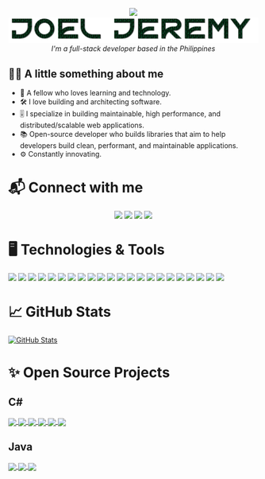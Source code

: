 <p align="center">
  <img src="https://media.giphy.com/media/gDipFXZvaUTbn3HfuC/giphy.gif" width=200px />
  <img src="https://github.com/joel-jeremy/joel-jeremy/blob/main/name.gif" />
  <i>I'm a full-stack developer based in the Philippines</i>
</p>

## 👨‍💻 A little something about me
- 🌱 A fellow who loves learning and technology.
- 🛠️ I love building and architecting software.
- 🎚️ I specialize in building maintainable, high performance, and distributed/scalable web applications.
- 📚 Open-source developer who builds libraries that aim to help developers build clean, performant, and maintainable applications.
- ⚙️ Constantly innovating.

# 📬 Connect with me
<p align="center">
  <a href="https://github.com/joeljeremy7"><img src="https://img.shields.io/badge/-joeljeremy7-333?style=for-the-badge&logo=github&logoColor=white"/></a>
  <a href="https://ph.linkedin.com/in/joeljeremy"><img src="https://img.shields.io/badge/-Joel%20Jeremy-0077B5?style=for-the-badge&logo=Linkedin&logoColor=white"/></a>
  <a href="mailto:joeljeremy.marquez@gmail.com"><img src="https://img.shields.io/badge/-joeljeremy.marquez@gmail.com-D14836?style=for-the-badge&logo=Gmail&logoColor=white"/></a>
  <a href="https://facebook.com/iamjoeljeremy"><img src="https://img.shields.io/badge/-Joel%20Jeremy-4267B2?style=for-the-badge&logo=facebook&logoColor=white"/></a>
</p>

# 🖥️ Technologies & Tools
![](https://img.shields.io/badge/Code-Java-informational?style=flat&logo=java&logoColor=white&color=7141D9)
![](https://img.shields.io/badge/Code-C%23%20%28.NET%20Core%2FFramework%29-informational?style=flat&logo=dotnet&logoColor=white&color=7141D9)
![](https://img.shields.io/badge/Code-JavaScript%2FTypeScript-informational?style=flat&logo=javascript&logoColor=white&color=7141D9)
![](https://img.shields.io/badge/Code-React-informational?style=flat&logo=react&logoColor=white&color=7141D9)
![](https://img.shields.io/badge/Tools-VS%20Code-informational?style=flat&logo=visualstudiocode&logoColor=white&color=FFD804)
![](https://img.shields.io/badge/Tools-Docker-informational?style=flat&logo=docker&logoColor=white&color=FFD804)
![](https://img.shields.io/badge/Tools-Kubernetes-informational?style=flat&logo=kubernetes&logoColor=white&color=FFD804)
![](https://img.shields.io/badge/Tools-Gradle-informational?style=flat&logo=gradle&logoColor=white&color=FFD804)
![](https://img.shields.io/badge/Tools-Maven-informational?style=flat&logo=apachemaven&logoColor=white&color=FFD804)
![](https://img.shields.io/badge/Tools-Nuget-informational?style=flat&logo=nuget&logoColor=white&color=FFD804)
![](https://img.shields.io/badge/Tools-GitLab%20CI%2FCD-informational?style=flat&logo=gitlab&logoColor=white&color=FFD804)
![](https://img.shields.io/badge/Tools-AppVeyor-informational?style=flat&logo=appveyor&logoColor=white&color=FFD804)
![](https://img.shields.io/badge/Tools-Jenkins-informational?style=flat&logo=jenkins&logoColor=white&color=FFD804)
![](https://img.shields.io/badge/Cloud-OpenShift-informational?style=flat&logo=red-hat-open-shift&logoColor=white&color=0099DD)
![](https://img.shields.io/badge/Cloud-AWS-informational?style=flat&logo=amazonaws&logoColor=white&color=0099DD)
![](https://img.shields.io/badge/Cloud-IBM%20Cloud-informational?style=flat&logo=ibmcloud&logoColor=white&color=0099DD)
![](https://img.shields.io/badge/Database-PostgreSQL-informational?style=flat&logo=postgresql&logoColor=white&color=2BBC8A)
![](https://img.shields.io/badge/Database-MySQL-informational?style=flat&logo=mysql&logoColor=white&color=2BBC8A)
![](https://img.shields.io/badge/Database-SQL%20Server-informational?style=flat&logo=microsoftsqlserver&logoColor=white&color=2BBC8A)
![](https://img.shields.io/badge/Database-Oracle-informational?style=flat&logo=oracle&logoColor=white&color=2BBC8A)
![](https://img.shields.io/badge/Scripting-Bash-informational?style=flat&logo=gnu-bash&logoColor=white&color=EE043A)
![](https://img.shields.io/badge/Scripting-PowerShell-informational?style=flat&logo=powershell&logoColor=white&color=EE043A)

# 📈 GitHub Stats

<a href="https://github.com/joeljeremy7/joeljeremy7">
  <img align="center" src="https://github-readme-stats.vercel.app/api?username=joeljeremy7&show_icons=true&line_height=27&count_private=true&title_color=ffffff&text_color=c9cacc&icon_color=2bbc8a&bg_color=1d1f21" alt="GitHub Stats" />
</a> 

# ✨ Open Source Projects

## C#

<a href="https://github.com/XerProjects/Xer.Cqrs">
  <img align="center" src="https://github-readme-stats.vercel.app/api/pin/?username=XerProjects&repo=Xer.Cqrs&title_color=ffffff&text_color=c9cacc&icon_color=2bbc8a&bg_color=1d1f21" />
</a> 
<a href="https://github.com/XerProjects/Xer.DomainDriven">
  <img align="center" src="https://github-readme-stats.vercel.app/api/pin/?username=XerProjects&repo=Xer.DomainDriven&title_color=ffffff&text_color=c9cacc&icon_color=2bbc8a&bg_color=1d1f21" />
</a> 
<a href="https://github.com/XerProjects/Xer.Cqrs.CommandStack">
  <img align="center" src="https://github-readme-stats.vercel.app/api/pin/?username=XerProjects&repo=Xer.Cqrs.CommandStack&title_color=ffffff&text_color=c9cacc&icon_color=2bbc8a&bg_color=1d1f21" />
</a> 
<a href="https://github.com/XerProjects/Xer.Cqrs.EventStack">
  <img align="center" src="https://github-readme-stats.vercel.app/api/pin/?username=XerProjects&repo=Xer.Cqrs.EventStack&title_color=ffffff&text_color=c9cacc&icon_color=2bbc8a&bg_color=1d1f21" />
</a> 
<a href="https://github.com/XerProjects/Xer.Cqrs.QueryStack">
  <img align="center" src="https://github-readme-stats.vercel.app/api/pin/?username=XerProjects&repo=Xer.Cqrs.QueryStack&title_color=ffffff&text_color=c9cacc&icon_color=2bbc8a&bg_color=1d1f21" />
</a> 
<a href="https://github.com/XerProjects/Xer.EventSourcing">
  <img align="center" src="https://github-readme-stats.vercel.app/api/pin/?username=XerProjects&repo=Xer.EventSourcing&title_color=ffffff&text_color=c9cacc&icon_color=2bbc8a&bg_color=1d1f21" />
</a> 

## Java

<a href="https://github.com/joeljeremy7/externalized-properties">
  <img align="center" src="https://github-readme-stats.vercel.app/api/pin/?username=joeljeremy7&repo=externalized-properties&title_color=ffffff&text_color=c9cacc&icon_color=2bbc8a&bg_color=1d1f21" />
</a> 
<a href="https://github.com/XerProjects/xerj.commandstack">
  <img align="center" src="https://github-readme-stats.vercel.app/api/pin/?username=XerProjects&repo=xerj.commandstack&title_color=ffffff&text_color=c9cacc&icon_color=2bbc8a&bg_color=1d1f21" />
</a> 
<a href="https://github.com/XerProjects/xerj.eventstack">
  <img align="center" src="https://github-readme-stats.vercel.app/api/pin/?username=XerProjects&repo=xerj.eventstack&title_color=ffffff&text_color=c9cacc&icon_color=2bbc8a&bg_color=1d1f21" />
</a> 

<!--
**joeljeremy7/joeljeremy7** is a ✨ _special_ ✨ repository because its `README.md` (this file) appears on your GitHub profile.

Here are some ideas to get you started:

- 🔭 I’m currently working on ...
- 🌱 I’m currently learning ...
- 👯 I’m looking to collaborate on ...
- 🤔 I’m looking for help with ...
- 💬 Ask me about ...
- 📫 How to reach me: ...
- 😄 Pronouns: ...
- ⚡ Fun fact: ...
-->
